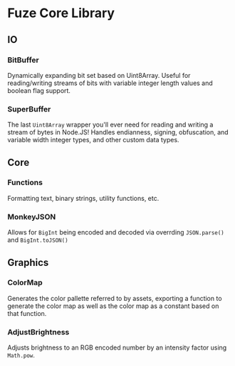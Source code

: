 # Fuze Core Library

## IO

### BitBuffer

Dynamically expanding bit set based on Uint8Array. Useful for reading/writing streams of bits with variable integer length values and boolean flag support.

### SuperBuffer

The last `Uint8Array` wrapper you'll ever need for reading and writing a stream of bytes in Node.JS! Handles endianness, signing, obfuscation, and variable width integer types, and other custom data types.

## Core

### Functions

Formatting text, binary strings, utility functions, etc.

### MonkeyJSON

Allows for `BigInt` being encoded and decoded via overrding `JSON.parse()` and `BigInt.toJSON()`

## Graphics

### ColorMap

Generates the color pallette referred to by assets, exporting a function to generate the color map as well as the color map as a constant based on that function.

### AdjustBrightness

Adjusts brightness to an RGB encoded number by an intensity factor using `Math.pow`.